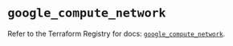 # `google_compute_network`

Refer to the Terraform Registry for docs: [`google_compute_network`](https://registry.terraform.io/providers/hashicorp/google/6.3.0/docs/resources/compute_network).
